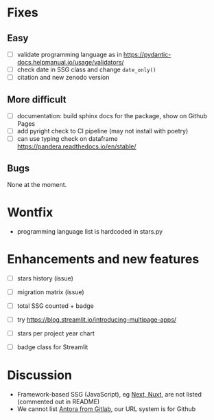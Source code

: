 Fixes
=====

## Easy

- [ ] validate programming language as in https://pydantic-docs.helpmanual.io/usage/validators/
- [ ] check date in SSG class and change `date_only()`
- [ ] citation and new zenodo version

## More difficult

- [ ] documentation: build sphinx docs for the package, show on Github Pages
- [ ] add pyright check to CI pipeline (may not install with poetry)
- [ ] can use typing check on dataframe https://pandera.readthedocs.io/en/stable/

## Bugs

None at the moment.

Wontfix
=======

- programming language list is hardcoded in stars.py

Enhancements and new features
=============================

- [ ] stars history (issue)
- [ ] migration matrix (issue)
- [ ] total SSG counted + badge
- [ ] try https://blog.streamlit.io/introducing-multipage-apps/
- [ ] stars per project year chart
- [ ] badge class for Streamlit 


Discussion
==========

- Framework-based SSG (JavaScript), eg [Next, Nuxt](https://ssg-build-performance-tests.netlify.app/), are not listed (commented out in README) 
- We cannot list [Antora from Gitlab](https://gitlab.com/antora/antora), our URL system is for Github
